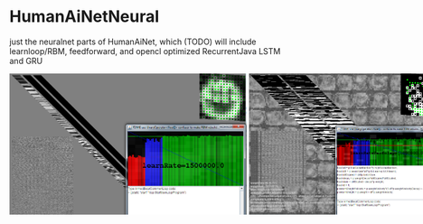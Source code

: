 # HumanAiNetNeural
just the neuralnet parts of HumanAiNet, which (TODO) will include learnloop/RBM, feedforward, and opencl optimized RecurrentJava LSTM and GRU

<nobr><img src=https://github.com/benrayfield/HumanAiNet/raw/master/data/website/rbm2018-4.png height=250>
<img src=https://github.com/benrayfield/HumanAiNet/raw/master/data/website/rbm2018-5.png height=250></nobr>
